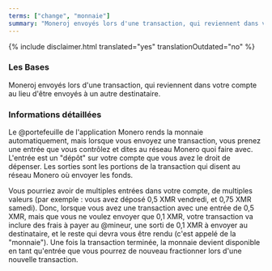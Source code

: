 ```yaml
---
terms: ["change", "monnaie"]
summary: "Moneroj envoyés lors d'une transaction, qui reviennent dans votre compte au lieu d'être envoyés à un autre destinataire."
---
```


{% include disclaimer.html translated="yes" translationOutdated="no" %}
### Les Bases

Moneroj envoyés lors d'une transaction, qui reviennent dans votre compte au lieu d'être envoyés à un autre destinataire.

### Informations détaillées

Le @portefeuille de l'application Monero rends la monnaie automatiquement, mais lorsque vous envoyez une transaction, vous prenez une entrée que vous contrôlez et dites au réseau Monero quoi faire avec. L'entrée est un "dépôt" sur votre compte que vous avez le droit de dépenser. Les sorties sont les portions de la transaction qui disent au réseau Monero où envoyer les fonds.

Vous pourriez avoir de multiples entrées dans votre compte, de multiples valeurs (par exemple : vous avez déposé 0,5 XMR vendredi, et 0,75 XMR samedi). Donc, lorsque vous avez une transaction avec une entrée de 0,5 XMR, mais que vous ne voulez envoyer que 0,1 XMR, votre transaction va inclure des frais à payer au @mineur, une sorti de 0,1 XMR à envoyer au destinataire, et le reste qui devra vous être rendu (c'est appelé de la "monnaie"). Une fois la transaction terminée, la monnaie devient disponible en tant qu'entrée que vous pourrez de nouveau fractionner lors d'une nouvelle transaction.
